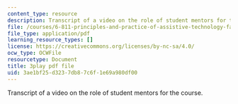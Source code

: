```yaml
---
content_type: resource
description: Transcript of a video on the role of student mentors for the course.
file: /courses/6-811-principles-and-practice-of-assistive-technology-fall-2014/3ae1bf25d3237db87c6f1e69a980df00_K67ojX4-PL8.pdf
file_type: application/pdf
learning_resource_types: []
license: https://creativecommons.org/licenses/by-nc-sa/4.0/
ocw_type: OCWFile
resourcetype: Document
title: 3play pdf file
uid: 3ae1bf25-d323-7db8-7c6f-1e69a980df00
---
```

Transcript of a video on the role of student mentors for the course.